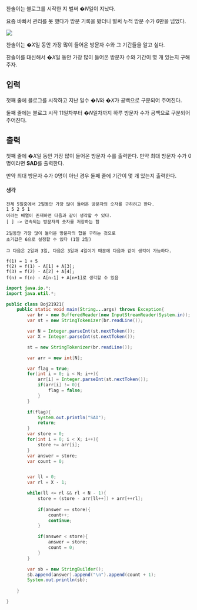 찬솔이는 블로그를 시작한 지 벌써 �$N$일이 지났다.

요즘 바빠서 관리를 못 했다가 방문 기록을 봤더니 벌써 누적 방문 수가 6만을 넘었다.

![](https://upload.acmicpc.net/5f95a11c-b879-408b-b3be-dcaa915f36ab/-/preview/)

찬솔이는 �$X$일 동안 가장 많이 들어온 방문자 수와 그 기간들을 알고 싶다.

찬솔이를 대신해서 �$X$일 동안 가장 많이 들어온 방문자 수와 기간이 몇 개 있는지 구해주자.

## 입력

첫째 줄에 블로그를 시작하고 지난 일수 �$N$와 �$X$가 공백으로 구분되어 주어진다.

둘째 줄에는 블로그 시작 1$1$일차부터 �$N$일차까지 하루 방문자 수가 공백으로 구분되어 주어진다.

## 출력

첫째 줄에 �$X$일 동안 가장 많이 들어온 방문자 수를 출력한다. 만약 최대 방문자 수가 0명이라면 **SAD**를 출력한다.

만약 최대 방문자 수가 0명이 아닌 경우 둘째 줄에 기간이 몇 개 있는지 출력한다.

#### 생각
```
전체 5일중에서 2일동안 가장 많이 들어온 방문자의 숫자를 구하려고 한다.
1 5 2 5 1
이라는 배열이 존재하면 다음과 같이 생각할 수 있다.
[ ] -> 연속되는 방문자의 숫자를 저장하는 합

2일동안 가장 많이 들어온 방문자의 합을 구하는 것으로
초기값은 6으로 설정할 수 있다 (1일 2일)

그 다음은 2일과 3일, 다음은 3일과 4일이기 때문에 다음과 같이 생각이 가능하다.

f(1) = 1 + 5
f(2) = f(1) - A[1] + A[3];
f(3) = f(2) - A[2] + A[4];
f(n) = f(n) - A[n-1] + A[n+1]로 생각할 수 있음
```

```java
import java.io.*;
import java.util.*;

public class Boj21921{
	public static void main(String...args) throws Exception{
		var br = new BufferedReader(new InputStreamReader(System.in));
		var st = new StringTokenizer(br.readLine());

		var N = Integer.parseInt(st.nextToken());
		var X = Integer.parseInt(st.nextToken());

		st = new StringTokenizer(br.readLine());

		var arr = new int[N]; 

		var flag = true;
		for(int i = 0; i < N; i++){
			arr[i] = Integer.parseInt(st.nextToken());
			if(arr[i] != 0){
				flag = false;
			}
		}

		if(flag){
			System.out.println("SAD");
			return;
		}
		var store = 0;
		for(int i = 0; i < X; i++){
			store += arr[i];
		}
		var answer = store;
		var count = 0;


		var ll = 0;
		var rl = X - 1;

		while(ll <= rl && rl < N - 1){
			store = (store - arr[ll++]) + arr[++rl];
			
			if(answer == store){
				count++;
				continue;
			}

			if(answer < store){
				answer = store;
				count = 0;
			}
		}

		var sb = new StringBuilder();
		sb.append(answer).append("\n").append(count + 1);
		System.out.println(sb);
	
	}

}

```